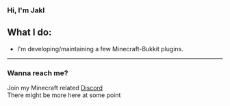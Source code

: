 ### Hi, I'm Jakl

## What I do:
- I'm developing/maintaining a few Minecraft-Bukkit plugins.

---

### Wanna reach me?
Join my Minecraft related [Discord](https://discord.gg/mF7GpK2vJU)  
There might be more here at some point

